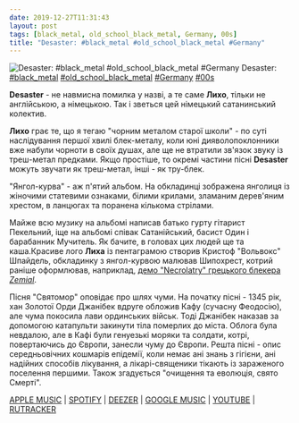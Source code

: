 ```yaml
---
date: 2019-12-27T11:31:43
layout: post
tags: [black_metal, old_school_black_metal, Germany, 00s]
title: "Desaster: #black_metal #old_school_black_metal #Germany"
---
```

![Desaster: #black_metal #old_school_black_metal #Germany](https://res.cloudinary.com/vast-space-unexplored/image/upload/q_auto,dpr_auto,w_auto/photos/photo_833_27-12-2019_11-31-43.jpg)
Desaster: [#black_metal](/tags/#black_metal) [#old_school_black_metal](/tags/#old_school_black_metal) [#Germany](/tags/#Germany) [#00s](/tags/#00s)

**Desaster** - не навмисна помилка у назві, а те саме **Лихо**, тільки не англійською, а німецькою. Так і зветься цей німецький сатанинський колектив.

**Лихо** грає те, що я тегаю &quot;чорним металом старої школи&quot; - по суті наслідування першої хвилі блек-металу, коли юні дияволопоклонники вже набули чорноти в своїх душах, але ще не втратили зв&#39;язок звуку із треш-метал предками. Якщо простіше, то окремі частини пісні **Desaster** можуть звучати як треш-метал, інші - як тру-блек.

&quot;Янгол-курва&quot; - аж п&#39;ятий альбом. На обкладинці зображена янголиця із жіночими статевими ознаками, білими крилами, зламаним дерев&#39;яним хрестом, в ланцюгах та поранена кількома стрілами.

Майже всю музику на альбомі написав батько гурту гітарист Пекельний, іще на альбомі співак Сатанійський, басист Один і барабанник Мучитель. Як бачите, в головах цих людей ще та каша.Красиве лого **Лиха** із пентаграмою створив Кристоф &quot;Вольвокс&quot; Шпайдель, обкладинку з янгол-курвою малював Шипохрест, котрий раніше оформлював, наприклад, [демо &quot;Necrolatry&quot; грецького блекера *Zemial*](/2019-10-11-zemial--black-metal-greece-90s).

Пісня &quot;Святомор&quot; оповідає про шлях чуми. На початку пісні - 1345 рік, хан Золотої Орди Джанібек вдруге обложив Кафу (сучасну Феодосію), але чума покосила лави ординських військ. Тоді Джанібек наказав за допомогою катапульти закинути тіла померлих до міста. Облога була невдалою, але в Кафі були генуезькі моряки та солдати, котрі, повертаючись до Європи, занесли чуму до Європи. Решта пісні - опис середньовічних кошмарів епідемії, коли немає ані знань з гігієни, ані надійних способів лікування, а лікарі-священики тікають із зараженого поселення першими. Також згадується &quot;очищення та еволюція, свято Смерті&quot;.

[APPLE MUSIC](https://music.apple.com/ru/album/angelwhore/1097561066) \| [SPOTIFY](https://open.spotify.com/album/0XrjDtazvtG4ZtjPJnnl9m) \| [DEEZER](https://www.deezer.com/album/12861698?utm_source=deezer&amp;utm_content=album-12861698&amp;utm_term=1601611822_1577438942&amp;utm_medium=web) \| [GOOGLE MUSIC](https://play.google.com/music/m/Bcttk7ylylc7kio26jddfev74nu?t=Angelwhore_-_Desaster) \| [YOUTUBE](https://www.youtube.com/playlist?list=OLAK5uy_lFa2SwlHMJYTW_ThMFU7Ne2pbRRXSW8lA) \| [RUTRACKER](https://rutracker.org/forum/viewtopic.php?t=985059)